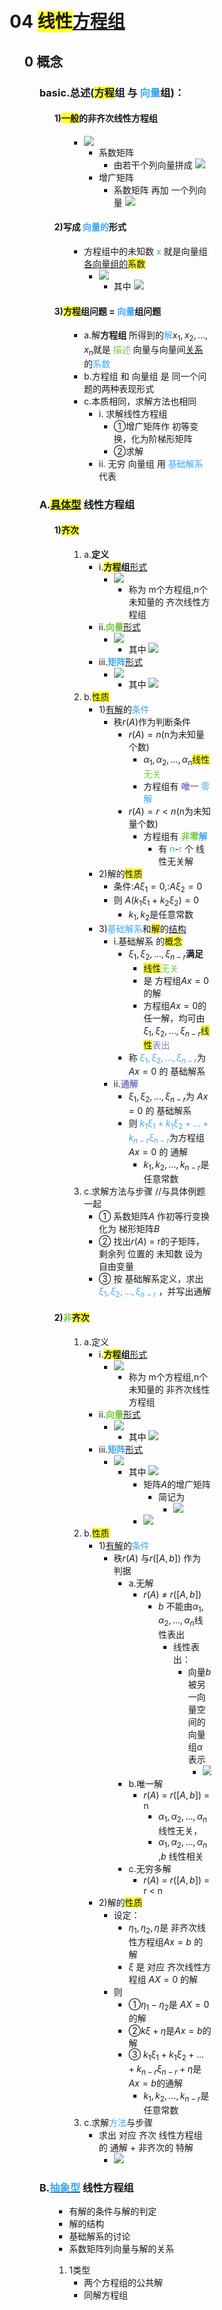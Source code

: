 <div style="float: left; width: 64%; padding: 1%;">

# **04** <span style="background-color:#ffff26;">**线性**</span><u>**方程组**</u>

<ul>

## **0 概念**

<ul>

### **basic.总述(<span style="background-color:#ffff26;">方程</span>组 与 <span style="color:#3da8f5;">向量</span>组)：**

<ul>

#### **1)<span style="background-color:#ffff26;">一般</span>的非齐次线性方程组**

<ul>

- ![](https://api2.mubu.com/v3/document_image/ad9c56e0-2bad-46c1-aeb9-6e5c3bf9d528-15201174.jpg)
    - 系数矩阵
        - 由若干个列向量拼成
            ![](https://api2.mubu.com/v3/document_image/aabc77e1-bdea-4c1b-9191-29fe86aa4574-15201174.jpg)
    - 增广矩阵
        - 系数矩阵 再加 一个列向量
            ![](https://api2.mubu.com/v3/document_image/17cbe458-8f49-4e4e-940f-f1b3b1dc41c3-15201174.jpg)

</ul>

#### **2)写成 <span style="color:#3da8f5;">向量的</span>形式**

<ul>

- 方程组中的未知数 <span style="color:#3da8f5;">x</span> 就是向量组 <u>各向量组的</u><span style="background-color:#ffff26;">系数</span>
    - ![](https://api2.mubu.com/v3/document_image/b9968747-5603-4177-b644-81915d054360-15201174.jpg)
        - 其中
            ![](https://api2.mubu.com/v3/document_image/61ea3067-3cd4-4f78-a3b9-ff270aac80b6-15201174.jpg)

</ul>

#### **3)<span style="background-color:#ffff26;">方程</span>组问题 = <span style="color:#3da8f5;">向量</span>组问题**

<ul>

- a.解**方程组** 所得到的<span style="color:#3da8f5;">解</span>$x_1,x_2,…,x_n$​​​​​​​​​​​​​ 就是 <span style="color:#75c940;">描述</span> 向量与向量间<u>关系</u>的<span style="color:#3da8f5;">系数</span>
- b.方程组 和 向量组 是 同一个问题的两种表现形式
- c.本质相同，求解方法也相同
    - i. 求解线性方程组
        - ①增广矩阵作 初等变换，化为阶梯形矩阵
        - ②求解
    - ii. 无穷 向量组 用 <span style="color:#3da8f5;">基础解系</span> 代表

</ul>

</ul>

### **A.<u><span style="background-color:#ffff26;">具体型</span></u> 线性方程组**

<ul>

#### **1)<span style="background-color:#ffff26;">齐次</span>**

<ul>

1.  a.**定义**
    - i.**<span style="background-color:#ffff26;">方程</span>组**<u>形式</u>
        - ![](https://api2.mubu.com/v3/document_image/b3622ab9-ad73-4173-b965-c5e9d0fed5f1-15201174.jpg)
            - 称为 m个方程组,n个未知量的 齐次线性方程组
    - ii.<span style="color:#75c940;">**向量**</span><u>形式</u>
        - ![](https://api2.mubu.com/v3/document_image/21a846ca-27af-4928-9e36-a2d6c80bd2f6-15201174.jpg)
            - 其中
                ![](https://api2.mubu.com/v3/document_image/f9a8896d-7943-4565-a918-563a80a5b47c-15201174.jpg)
    - iii.<span style="color:#3da8f5;">**矩阵**</span><u>形式</u>
        - ![](https://api2.mubu.com/v3/document_image/b28d768c-4706-4673-ba6e-69191557dc1e-15201174.jpg)
            - 其中
                ![](https://api2.mubu.com/v3/document_image/66a41b78-53b6-4bdc-b57d-a593e2e64bc1-15201174.jpg)
2.  b.<span style="background-color:#ffff26;">性质</span>
    - 1)<u>有解</u>的<span style="color:#3da8f5;">条件</span>
        - 秩$r(A)$​​​​ 作为判断条件
            - $r(A) = n$​​​​​​​​ (n为未知量个数)
                - $α_1,α_2,…,α_n$​​​​​​​​​​​​​ <span style="background-color:#ffff26;">线性</span><span style="color:#75c940;">无关</span>
                - 方程组有 <span style="color:#797ec9;">**唯一**</span><span style="color:#797ec9;">  </span><span style="color:#3da8f5;">零解</span>
            - $r(A) =r< n$​​​​​​​​​​  (n为未知量个数)
                - 方程组有 <span style="color:#75c940;">**非零**</span><span style="color:#3da8f5;">**解**</span>
                    - 有 <span style="color:#3da8f5;">n</span>-<span style="color:#75c940;">r</span> 个 线性无关解
    - 2)解的<span style="background-color:#ffff26;">性质</span>
        - 条件:$Aξ_1 = 0$​​​​​​​​,:$Aξ_2 = 0$​​​​​​​​
        - 则 $A(k_1ξ_1+k_2ξ_2) = 0$​​​​​​​​​​​​​​​​​​​​
            - $k_1,k_2$​​​​​​​ 是任意常数
    - 3)<span style="color:#3da8f5;">基础解系</span>和<span style="background-color:#ffff26;">解</span>的<u>结构</u>
        - i.基础解系 的<span style="background-color:#ffff26;">概念</span>
            - $ξ_1 ,ξ_2,…,ξ_{n-r}$​​​​​​​​​​​​​​​​​​ **满足**
                - <span style="background-color:#ffff26;">线性</span><span style="color:#75c940;">无关</span>
                - 是 方程组$Ax=0$​​​​ 的解
                - 方程组$Ax=0$​​​​ 的任一解，均可由$ξ_1 ,ξ_2,…,ξ_{n-r}$​​​​​​​​​​​​​​​​​​ <span style="background-color:#ffff26;">线性</span><span style="color:#797ec9;">表出</span>
            - 称 <span style="color:#3da8f5;">$ξ_1 ,ξ_2,…,ξ_{n-r}$</span>​​​​​​​​​​​​​​​​​​ 为 $Ax=0$​​​​ 的 基础解系
        - ii.<span style="color:#797ec9;">**通解**</span>
            - $ξ_1 ,ξ_2,…,ξ_{n-r}$​​​​​​​​​​​​​​​​​​ 为 $Ax=0$​​​​ 的 基础解系
            - 则 <span style="color:#3da8f5;">$k_1ξ_1 +k_1ξ_2+…+k_{n-r}ξ_{n-r}$</span>​​​​​​​​​​​​​​​​​​​​​​​​​​​​​​​ 为方程组 $Ax=0$​​​​ 的 通解
                - $k_1,k_2,…,k_{n-r}$​​​​​​​​​​​​​​​​​ 是任意常数
3.  c.求解方法与步骤  //与具体例题一起
    - ① 系数矩阵$A$​ 作初等行变换 化为 梯形矩阵$B$​
    - ② 找出$r(A)$​​​​ = r的子矩阵，剩余列 位置的 未知数 设为自由变量
    - ③ 按 基础解系定义，求出<span style="color:#3da8f5;">$ξ_1 ,ξ_2,…,ξ_{n-r}$</span><span style="color:#3da8f5;"> </span>​​​​​​​​​​​​​​​​​​ ，并写出通解

</ul>

#### **2)<span style="color:#75c940;">非</span><span style="background-color:#ffff26;">齐次</span>**

<ul>

1.  a.定义
    - i.**<span style="background-color:#ffff26;">方程</span>组**<u>形式</u>
        - ![](https://api2.mubu.com/v3/document_image/7bdfc7fb-6350-4d40-af12-67887584cc0a-15201174.jpg)
            - 称为 m个方程组,n个未知量的 非齐次线性方程组
    - ii.<span style="color:#75c940;">**向量**</span><u>形式</u>
        - ![](https://api2.mubu.com/v3/document_image/13421f7b-6405-45c7-b152-7f2b7919fd50-15201174.jpg)
            - 其中
                ![](https://api2.mubu.com/v3/document_image/4db1a5a5-3a56-4d07-a6de-a79736fe9f9a-15201174.jpg)
    - iii.<span style="color:#3da8f5;">**矩阵**</span><u>形式</u>
        - ![](https://api2.mubu.com/v3/document_image/c24512b3-5e73-4c3b-ac91-4eb9e170471a-15201174.jpg)
            - 其中
                ![](https://api2.mubu.com/v3/document_image/aaebf6e7-8fcf-41d5-b4c5-01f20f06fdc8-15201174.jpg)
                - 矩阵$A$​的增广矩阵
                    - 简记为
                        - ![](https://api2.mubu.com/v3/document_image/0e4fe790-2aca-4262-b85b-0c506451d2a7-15201174.jpg)
                - ![](https://api2.mubu.com/v3/document_image/77c6d859-93ff-4419-91bb-ea6d39cdff62-15201174.jpg)
2.  b.<span style="background-color:#ffff26;">性质</span>
    - 1)<u>有解</u>的<span style="color:#3da8f5;">条件</span>
        - 秩$r(A)$​​​​ 与$r([A,b])$​​​​​​​​ 作为 判据
            - a.无解
                - $r(A)$​​​​ ≠ $r([A,b])$​​​​​​​​
                    - $b$​ 不能由$α_1,α_2,…,α_n$​​​​​​​​​​​​​   线性表出
                        - 线性表出：
                            - 向量$b$​ 被另一向量空间的 向量组$α$​ 表示
                                - ![](https://api2.mubu.com/v3/document_image/d3aa9178-6e23-4215-80f8-4e74903d79e5-15201174.jpg)
            - b.唯一解
                - $r(A)$​​​​ = $r([A,b])$​​​​​​​​ = n
                    - $α_1,α_2,…,α_n$​​​​​​​​​​​​​ 线性无关，
                    - $α_1,α_2,…,α_n$​​​​​​​​​​​​​ ,$b$​ 线性相关
            - c.无穷多解
                - $r(A)$​​​​ = $r([A,b])$​​​​​​​​ = r < n
    - 2)解的<span style="background-color:#ffff26;">性质</span>
        - 设定：
            - $η_1,η_2,η$​​​​​​​​​ 是 非齐次线性方程组$Ax=b$​​​​ 的解
            - $ξ$​ 是 对应 齐次线性方程组 $AX=0$​​​​ 的解
        - 则
            - ①$η_1-η_2$​​​​​​​ 是  $AX=0$​​​​ 的解
            - ②$kξ+η$​​​​ 是$Ax=b$​​​​ 的解
            - ③ $k_1ξ_1 +k_1ξ_2+…+k_{n-r}ξ_{n-r}+η$​​​​​​​​​​​​​​​​​​​​​​​​​​​​​​​ 是 $Ax=b$​​​​  的通解
                - $k_1,k_2,…,k_{n-r}$​​​​​​​​​​​​​​​​​ 是任意常数
3.  c.求解<span style="color:#3da8f5;">方法</span>与步骤
    - 求出 对应 齐次 线性方程组的 通解 + 非齐次的 特解
        - ![](https://api2.mubu.com/v3/document_image/24f68b6a-756c-461f-b763-df0c2af32d92-15201174.jpg)

</ul>

</ul>

### **B.<u><span style="color:#3da8f5;">抽象型</span></u> 线性方程组**

<ul>

- 有解的条件与解的判定
- 解的结构
- 基础解系的讨论
- 系数矩阵列向量与解的关系
1.  1类型
    - 两个方程组的公共解
    - 同解方程组

</ul>

</ul>

</ul>
</div>
<div style="float: right; width: 26%; padding: 1%;">

</div>
<div style="clear: both;"></div>
